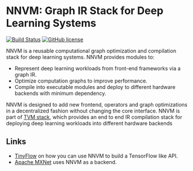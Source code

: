 # NNVM: Graph IR Stack for Deep Learning Systems

[![Build Status](https://travis-ci.org/dmlc/nnvm.svg?branch=master)](https://travis-ci.org/dmlc/nnvm)
[![GitHub license](http://dmlc.github.io/img/apache2.svg)](./LICENSE)

NNVM is a reusable computational graph optimization and compilation stack for deep learning systems.
NNVM provides modules to:

- Represent deep learning workloads from front-end frameworks via a graph IR.
- Optimize computation graphs to improve performance.
- Compile into executable modules and deploy to different hardware backends with minimum dependency.

NNVM is designed to add new frontend, operators and graph optimizations in a decentralized fashion without changing the core interface. NNVM is part of [TVM stack](https://github.com/dmlc/tvm), which provides an end to end IR compilation stack for deploying deep learning workloads into different hardware backends

## Links
- [TinyFlow](https://github.com/tqchen/tinyflow) on how you can use  NNVM to build a TensorFlow like API.
- [Apache MXNet](http://mxnet.io/) uses NNVM as a backend.

